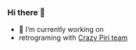 ### Hi there 👋

- 🔭 I’m currently working on
- retrograming with [Crazy Piri team](https://crazypiri.eu)

<!-- 🌱 I’m currently learning security
- 👯 I’m looking to collaborate on ...
- 🤔 I’m looking for help with ...
- 💬 Ask me about ...
- 📫 How to reach me: ...
- 😄 Pronouns: ...
- ⚡ Fun fact: ...
-->
